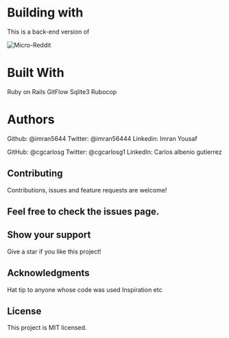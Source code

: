 # Building with 

This is a back-end version of 

![Micro-Reddit]()

# Built With

Ruby on Rails
GitFlow
Sqlite3
Rubocop

# Authors

Github: @imran5644
Twitter: @imran56444
Linkedin: Imran Yousaf

GitHub: @cgcarlosg
Twitter: @cgcarlosg1
LinkedIn: Carlos albenio gutierrez

## Contributing
Contributions, issues and feature requests are welcome!

## Feel free to check the issues page.

## Show your support
Give a star if you like this project!

## Acknowledgments
Hat tip to anyone whose code was used
Inspiration
etc

## License
This project is MIT licensed.
